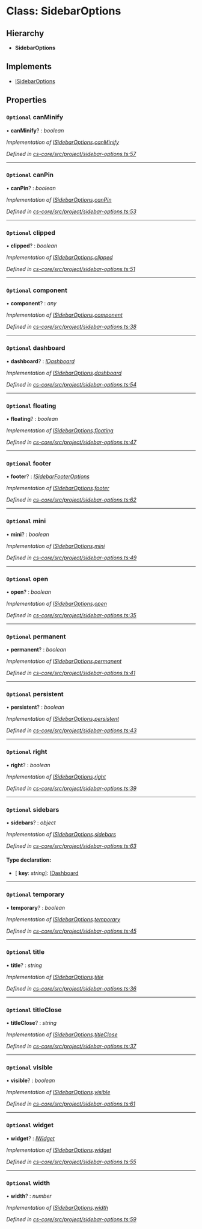 # Class: SidebarOptions

## Hierarchy

* **SidebarOptions**

## Implements

* [ISidebarOptions](../interfaces/_cs_core_src_project_sidebar_options_.isidebaroptions.md)

## Properties

### `Optional` canMinify

• **canMinify**? : *boolean*

*Implementation of [ISidebarOptions](../interfaces/_cs_core_src_project_sidebar_options_.isidebaroptions.md).[canMinify](../interfaces/_cs_core_src_project_sidebar_options_.isidebaroptions.md#optional-canminify)*

*Defined in [cs-core/src/project/sidebar-options.ts:57](https://github.com/TNOCS/csnext/blob/40018c3a/packages/cs-core/src/project/sidebar-options.ts#L57)*

___

### `Optional` canPin

• **canPin**? : *boolean*

*Implementation of [ISidebarOptions](../interfaces/_cs_core_src_project_sidebar_options_.isidebaroptions.md).[canPin](../interfaces/_cs_core_src_project_sidebar_options_.isidebaroptions.md#optional-canpin)*

*Defined in [cs-core/src/project/sidebar-options.ts:53](https://github.com/TNOCS/csnext/blob/40018c3a/packages/cs-core/src/project/sidebar-options.ts#L53)*

___

### `Optional` clipped

• **clipped**? : *boolean*

*Implementation of [ISidebarOptions](../interfaces/_cs_core_src_project_sidebar_options_.isidebaroptions.md).[clipped](../interfaces/_cs_core_src_project_sidebar_options_.isidebaroptions.md#optional-clipped)*

*Defined in [cs-core/src/project/sidebar-options.ts:51](https://github.com/TNOCS/csnext/blob/40018c3a/packages/cs-core/src/project/sidebar-options.ts#L51)*

___

### `Optional` component

• **component**? : *any*

*Implementation of [ISidebarOptions](../interfaces/_cs_core_src_project_sidebar_options_.isidebaroptions.md).[component](../interfaces/_cs_core_src_project_sidebar_options_.isidebaroptions.md#optional-component)*

*Defined in [cs-core/src/project/sidebar-options.ts:38](https://github.com/TNOCS/csnext/blob/40018c3a/packages/cs-core/src/project/sidebar-options.ts#L38)*

___

### `Optional` dashboard

• **dashboard**? : *[IDashboard](../interfaces/_cs_core_src_dashboard_dashboard_.idashboard.md)*

*Implementation of [ISidebarOptions](../interfaces/_cs_core_src_project_sidebar_options_.isidebaroptions.md).[dashboard](../interfaces/_cs_core_src_project_sidebar_options_.isidebaroptions.md#optional-dashboard)*

*Defined in [cs-core/src/project/sidebar-options.ts:54](https://github.com/TNOCS/csnext/blob/40018c3a/packages/cs-core/src/project/sidebar-options.ts#L54)*

___

### `Optional` floating

• **floating**? : *boolean*

*Implementation of [ISidebarOptions](../interfaces/_cs_core_src_project_sidebar_options_.isidebaroptions.md).[floating](../interfaces/_cs_core_src_project_sidebar_options_.isidebaroptions.md#optional-floating)*

*Defined in [cs-core/src/project/sidebar-options.ts:47](https://github.com/TNOCS/csnext/blob/40018c3a/packages/cs-core/src/project/sidebar-options.ts#L47)*

___

### `Optional` footer

• **footer**? : *[ISidebarFooterOptions](../interfaces/_cs_core_src_project_sidebar_options_.isidebarfooteroptions.md)*

*Implementation of [ISidebarOptions](../interfaces/_cs_core_src_project_sidebar_options_.isidebaroptions.md).[footer](../interfaces/_cs_core_src_project_sidebar_options_.isidebaroptions.md#optional-footer)*

*Defined in [cs-core/src/project/sidebar-options.ts:62](https://github.com/TNOCS/csnext/blob/40018c3a/packages/cs-core/src/project/sidebar-options.ts#L62)*

___

### `Optional` mini

• **mini**? : *boolean*

*Implementation of [ISidebarOptions](../interfaces/_cs_core_src_project_sidebar_options_.isidebaroptions.md).[mini](../interfaces/_cs_core_src_project_sidebar_options_.isidebaroptions.md#optional-mini)*

*Defined in [cs-core/src/project/sidebar-options.ts:49](https://github.com/TNOCS/csnext/blob/40018c3a/packages/cs-core/src/project/sidebar-options.ts#L49)*

___

### `Optional` open

• **open**? : *boolean*

*Implementation of [ISidebarOptions](../interfaces/_cs_core_src_project_sidebar_options_.isidebaroptions.md).[open](../interfaces/_cs_core_src_project_sidebar_options_.isidebaroptions.md#optional-open)*

*Defined in [cs-core/src/project/sidebar-options.ts:35](https://github.com/TNOCS/csnext/blob/40018c3a/packages/cs-core/src/project/sidebar-options.ts#L35)*

___

### `Optional` permanent

• **permanent**? : *boolean*

*Implementation of [ISidebarOptions](../interfaces/_cs_core_src_project_sidebar_options_.isidebaroptions.md).[permanent](../interfaces/_cs_core_src_project_sidebar_options_.isidebaroptions.md#optional-permanent)*

*Defined in [cs-core/src/project/sidebar-options.ts:41](https://github.com/TNOCS/csnext/blob/40018c3a/packages/cs-core/src/project/sidebar-options.ts#L41)*

___

### `Optional` persistent

• **persistent**? : *boolean*

*Implementation of [ISidebarOptions](../interfaces/_cs_core_src_project_sidebar_options_.isidebaroptions.md).[persistent](../interfaces/_cs_core_src_project_sidebar_options_.isidebaroptions.md#optional-persistent)*

*Defined in [cs-core/src/project/sidebar-options.ts:43](https://github.com/TNOCS/csnext/blob/40018c3a/packages/cs-core/src/project/sidebar-options.ts#L43)*

___

### `Optional` right

• **right**? : *boolean*

*Implementation of [ISidebarOptions](../interfaces/_cs_core_src_project_sidebar_options_.isidebaroptions.md).[right](../interfaces/_cs_core_src_project_sidebar_options_.isidebaroptions.md#optional-right)*

*Defined in [cs-core/src/project/sidebar-options.ts:39](https://github.com/TNOCS/csnext/blob/40018c3a/packages/cs-core/src/project/sidebar-options.ts#L39)*

___

### `Optional` sidebars

• **sidebars**? : *object*

*Implementation of [ISidebarOptions](../interfaces/_cs_core_src_project_sidebar_options_.isidebaroptions.md).[sidebars](../interfaces/_cs_core_src_project_sidebar_options_.isidebaroptions.md#optional-sidebars)*

*Defined in [cs-core/src/project/sidebar-options.ts:63](https://github.com/TNOCS/csnext/blob/40018c3a/packages/cs-core/src/project/sidebar-options.ts#L63)*

#### Type declaration:

* \[ **key**: *string*\]: [IDashboard](../interfaces/_cs_core_src_dashboard_dashboard_.idashboard.md)

___

### `Optional` temporary

• **temporary**? : *boolean*

*Implementation of [ISidebarOptions](../interfaces/_cs_core_src_project_sidebar_options_.isidebaroptions.md).[temporary](../interfaces/_cs_core_src_project_sidebar_options_.isidebaroptions.md#optional-temporary)*

*Defined in [cs-core/src/project/sidebar-options.ts:45](https://github.com/TNOCS/csnext/blob/40018c3a/packages/cs-core/src/project/sidebar-options.ts#L45)*

___

### `Optional` title

• **title**? : *string*

*Implementation of [ISidebarOptions](../interfaces/_cs_core_src_project_sidebar_options_.isidebaroptions.md).[title](../interfaces/_cs_core_src_project_sidebar_options_.isidebaroptions.md#optional-title)*

*Defined in [cs-core/src/project/sidebar-options.ts:36](https://github.com/TNOCS/csnext/blob/40018c3a/packages/cs-core/src/project/sidebar-options.ts#L36)*

___

### `Optional` titleClose

• **titleClose**? : *string*

*Implementation of [ISidebarOptions](../interfaces/_cs_core_src_project_sidebar_options_.isidebaroptions.md).[titleClose](../interfaces/_cs_core_src_project_sidebar_options_.isidebaroptions.md#optional-titleclose)*

*Defined in [cs-core/src/project/sidebar-options.ts:37](https://github.com/TNOCS/csnext/blob/40018c3a/packages/cs-core/src/project/sidebar-options.ts#L37)*

___

### `Optional` visible

• **visible**? : *boolean*

*Implementation of [ISidebarOptions](../interfaces/_cs_core_src_project_sidebar_options_.isidebaroptions.md).[visible](../interfaces/_cs_core_src_project_sidebar_options_.isidebaroptions.md#optional-visible)*

*Defined in [cs-core/src/project/sidebar-options.ts:61](https://github.com/TNOCS/csnext/blob/40018c3a/packages/cs-core/src/project/sidebar-options.ts#L61)*

___

### `Optional` widget

• **widget**? : *[IWidget](../interfaces/_cs_core_src_widget_widget_.iwidget.md)*

*Implementation of [ISidebarOptions](../interfaces/_cs_core_src_project_sidebar_options_.isidebaroptions.md).[widget](../interfaces/_cs_core_src_project_sidebar_options_.isidebaroptions.md#optional-widget)*

*Defined in [cs-core/src/project/sidebar-options.ts:55](https://github.com/TNOCS/csnext/blob/40018c3a/packages/cs-core/src/project/sidebar-options.ts#L55)*

___

### `Optional` width

• **width**? : *number*

*Implementation of [ISidebarOptions](../interfaces/_cs_core_src_project_sidebar_options_.isidebaroptions.md).[width](../interfaces/_cs_core_src_project_sidebar_options_.isidebaroptions.md#optional-width)*

*Defined in [cs-core/src/project/sidebar-options.ts:59](https://github.com/TNOCS/csnext/blob/40018c3a/packages/cs-core/src/project/sidebar-options.ts#L59)*
